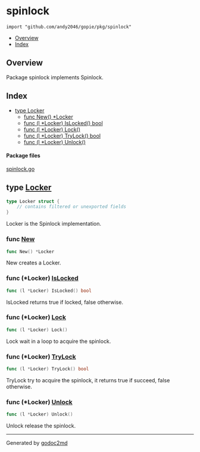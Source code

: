 

# spinlock
`import "github.com/andy2046/gopie/pkg/spinlock"`

* [Overview](#pkg-overview)
* [Index](#pkg-index)

## <a name="pkg-overview">Overview</a>
Package spinlock implements Spinlock.




## <a name="pkg-index">Index</a>
* [type Locker](#Locker)
  * [func New() *Locker](#New)
  * [func (l *Locker) IsLocked() bool](#Locker.IsLocked)
  * [func (l *Locker) Lock()](#Locker.Lock)
  * [func (l *Locker) TryLock() bool](#Locker.TryLock)
  * [func (l *Locker) Unlock()](#Locker.Unlock)


#### <a name="pkg-files">Package files</a>
[spinlock.go](/src/github.com/andy2046/gopie/pkg/spinlock/spinlock.go) 






## <a name="Locker">type</a> [Locker](/src/target/spinlock.go?s=139:192#L10)
``` go
type Locker struct {
    // contains filtered or unexported fields
}
```
Locker is the Spinlock implementation.







### <a name="New">func</a> [New](/src/target/spinlock.go?s=219:237#L16)
``` go
func New() *Locker
```
New creates a Locker.





### <a name="Locker.IsLocked">func</a> (\*Locker) [IsLocked](/src/target/spinlock.go?s=739:771#L39)
``` go
func (l *Locker) IsLocked() bool
```
IsLocked returns true if locked, false otherwise.




### <a name="Locker.Lock">func</a> (\*Locker) [Lock](/src/target/spinlock.go?s=309:332#L21)
``` go
func (l *Locker) Lock()
```
Lock wait in a loop to acquire the spinlock.




### <a name="Locker.TryLock">func</a> (\*Locker) [TryLock](/src/target/spinlock.go?s=597:628#L34)
``` go
func (l *Locker) TryLock() bool
```
TryLock try to acquire the spinlock,
it returns true if succeed, false otherwise.




### <a name="Locker.Unlock">func</a> (\*Locker) [Unlock](/src/target/spinlock.go?s=445:470#L28)
``` go
func (l *Locker) Unlock()
```
Unlock release the spinlock.








- - -
Generated by [godoc2md](http://godoc.org/github.com/davecheney/godoc2md)
